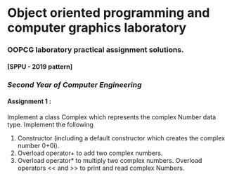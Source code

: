 # Object oriented programming and computer graphics laboratory
### OOPCG laboratory practical assignment solutions.
#### [SPPU - 2019 pattern]
### *Second Year of Computer Engineering*

#### Assignment 1 : 
Implement a class Complex which represents the complex Number data type. Implement the following
1. Constructor (including a default constructor which creates the complex number 0+0i).
2. Overload operator+ to add two complex numbers.
3. Overload operator* to multiply two complex numbers.
Overload operators << and >> to print and read complex Numbers.
